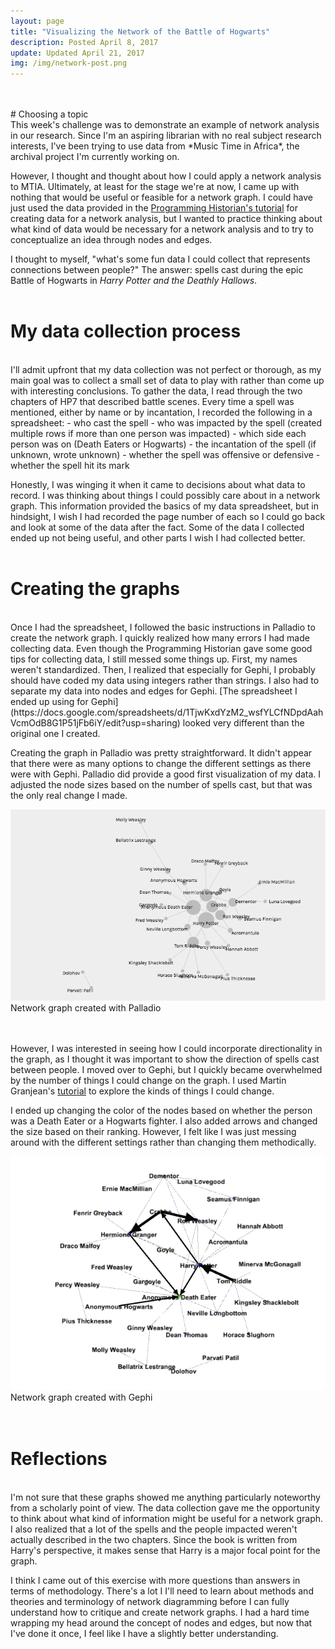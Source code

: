 ```yaml
---
layout: page
title: "Visualizing the Network of the Battle of Hogwarts"
description: Posted April 8, 2017
update: Updated April 21, 2017
img: /img/network-post.png
---
```

<br/>
<br/>
# Choosing a topic
<br>
This week's challenge was to demonstrate an example of network analysis in our research. Since I'm an aspiring librarian with no real subject research interests, I've been trying to use data from *Music Time in Africa*, the archival project I'm currently working on.

However, I thought and thought about how I could apply a network analysis to MTIA. Ultimately, at least for the stage we're at now, I came up with nothing that would be useful or feasible for a network graph. I could have just used the data provided in the [Programming Historian's tutorial](http://programminghistorian.org/lessons/creating-network-diagrams-from-historical-sources) for creating data for a network analysis, but I wanted to practice thinking about what kind of data would be necessary for a network analysis and to try to conceptualize an idea through nodes and edges.

I thought to myself, "what's some fun data I could collect that represents connections between people?" The answer: spells cast during the epic Battle of Hogwarts in *Harry Potter and the Deathly Hallows*.
<br/>
<br/>
# My data collection process
<br/>
I'll admit upfront that my data collection was not perfect or thorough, as my main goal was to collect a small set of data to play with rather than come up with interesting conclusions. To gather the data, I read through the two chapters of HP7 that described battle scenes. Every time a spell was mentioned, either by name or by incantation, I recorded the following in a spreadsheet:
- who cast the spell
- who was impacted by the spell (created multiple rows if more than one person was impacted)
- which side each person was on (Death Eaters or Hogwarts)
- the incantation of the spell (if unknown, wrote unknown)
- whether the spell was offensive or defensive
- whether the spell hit its mark

Honestly, I was winging it when it came to decisions about what data to record. I was thinking about things I could possibly care about in a network graph. This information provided the basics of my data spreadsheet, but in hindsight, I wish I had recorded the page number of each so I could go back and look at some of the data after the fact. Some of the data I collected ended up not being useful, and other parts I wish I had collected better.
<br/>
<br/>
# Creating the graphs
<br/>
Once I had the spreadsheet, I followed the basic instructions in Palladio to create the network graph. I quickly realized how many errors I had made collecting data. Even though the Programming Historian gave some good tips for collecting data, I still messed some things up. First, my names weren't standardized. Then, I realized that especially for Gephi, I probably should have coded my data using integers rather than strings. I also had to separate my data into nodes and edges for Gephi. [The spreadsheet I ended up using for Gephi](https://docs.google.com/spreadsheets/d/1TjwKxdYzM2_wsfYLCfNDpdAahVcmOdB8G1P51jFb6iY/edit?usp=sharing) looked very different than the original one I created.

Creating the graph in Palladio was pretty straightforward. It didn't appear that there were as many options to change the different settings as there were with Gephi. Palladio did provide a good first visualization of my data. I adjusted the node sizes based on the number of spells cast, but that was the only real change I made.

<div class="img_row">
	<img class="col three" src="/img/network-post/palladio.png" alt="Network graph of Harry Potter characters" title="Palladio network graph"/>
</div>
<div class="col three caption">
	Network graph created with Palladio
</div>
<br/>
<br/>

However, I was interested in seeing how I could incorporate directionality in the graph, as I thought it was important to show the direction of spells cast between people. I moved over to Gephi, but I quickly became overwhelmed by the number of things I could change on the graph. I used Martin Granjean's [tutorial](http://www.martingrandjean.ch/gephi-introduction/) to explore the kinds of things I could change.

I ended up changing the color of the nodes based on whether the person was a Death Eater or a Hogwarts fighter. I also added arrows and changed the size based on their ranking. However, I felt like I was just messing around with the different settings rather than changing them methodically.

<div class="img_row">
	<img class="col three" src="/img/network-post/gephi.png" alt="Network graph of Harry Potter characters" title="Gephi network graph"/>
</div>
<div class="col three caption">
	Network graph created with Gephi
</div>
<br/>
<br/>

# Reflections
<br/>
I'm not sure that these graphs showed me anything particularly noteworthy from a scholarly point of view. The data collection gave me the opportunity to think about what kind of information might be useful for a network graph. I also realized that a lot of the spells and the people impacted weren't actually described in the two chapters. Since the book is written from Harry's perspective, it makes sense that Harry is a major focal point for the graph.

I think I came out of this exercise with more questions than answers in terms of methodology. There's a lot I  I'll need to learn about methods and theories and terminology of network diagramming before I can fully understand how to critique and create network graphs. I had a hard time wrapping my head around the concept of nodes and edges, but now that I've done it once, I feel like I have a slightly better understanding.
